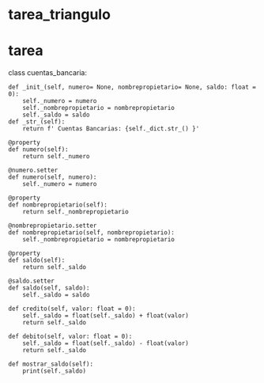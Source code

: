 # tarea_triangulo
# tarea
class cuentas_bancaria:

    def _init_(self, numero= None, nombrepropietario= None, saldo: float = 0):
        self._numero = numero
        self._nombrepropietario = nombrepropietario
        self._saldo = saldo
    def _str_(self):
        return f' Cuentas Bancarias: {self._dict.str_() }'

    @property
    def numero(self):
        return self._numero

    @numero.setter
    def numero(self, numero):
        self._numero = numero

    @property
    def nombrepropietario(self):
        return self._nombrepropietario

    @nombrepropietario.setter
    def nombrepropietario(self, nombrepropietario):
        self._nombrepropietario = nombrepropietario

    @property
    def saldo(self):
        return self._saldo

    @saldo.setter
    def saldo(self, saldo):
        self._saldo = saldo

    def credito(self, valor: float = 0):
        self._saldo = float(self._saldo) + float(valor)
        return self._saldo

    def debito(self, valor: float = 0):
        self._saldo = float(self._saldo) - float(valor)
        return self._saldo

    def mostrar_saldo(self):
        print(self._saldo)
